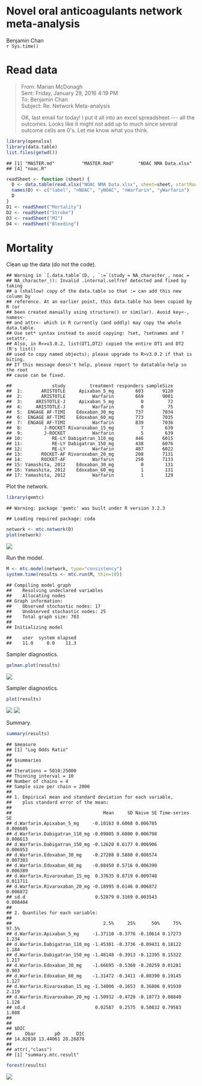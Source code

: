 # Novel oral anticoagulants network meta-analysis
Benjamin Chan  
`r Sys.time()`  


# Read data

> From: Marian McDonagh  
> Sent: Friday, January 29, 2016 4:19 PM  
> To: Benjamin Chan  
> Subject: Re: Network Meta-analysis  
> 
> OK, last email for today!
> I put it all into an excel spreadsheet --- all the outcomes.
> Looks like it might not add up to much since several outcome cells are 0's.
> Let me know what you think.


```r
library(openxlsx)
library(data.table)
list.files(getwd())
```

```
## [1] "MASTER.md"          "MASTER.Rmd"         "NOAC NMA Data.xlsx"
## [4] "noac.R"
```

```r
readSheet <- function (sheet) {
  D <- data.table(read.xlsx("NOAC NMA Data.xlsx", sheet=sheet, startRow=3, cols=1:5))
  names(D) <- c("label", "nNOAC", "yNOAC", "nWarfarin", "yWarfarin")
  D
}
D1 <- readSheet("Mortality")
D2 <- readSheet("Stroke")
D3 <- readSheet("MI")
D4 <- readSheet("Bleeding")
```


# Mortality

Clean up the data (do not the code).


```
## Warning in `[.data.table`(D, , `:=`(study = NA_character_, noac =
## NA_character_)): Invalid .internal.selfref detected and fixed by taking
## a (shallow) copy of the data.table so that := can add this new column by
## reference. At an earlier point, this data.table has been copied by R (or
## been created manually using structure() or similar). Avoid key<-, names<-
## and attr<- which in R currently (and oddly) may copy the whole data.table.
## Use set* syntax instead to avoid copying: ?set, ?setnames and ?setattr.
## Also, in R<=v3.0.2, list(DT1,DT2) copied the entire DT1 and DT2 (R's list()
## used to copy named objects); please upgrade to R>v3.0.2 if that is biting.
## If this message doesn't help, please report to datatable-help so the root
## cause can be fixed.
```

```
##               study         treatment responders sampleSize
##  1:       ARISTOTLE     Apixaban_5_mg        603       9120
##  2:       ARISTOTLE          Warfarin        669       9081
##  3:     ARISTOTLE-J     Apixaban_5_mg          0         72
##  4:     ARISTOTLE-J          Warfarin          0         75
##  5:  ENGAGE AF-TIMI    Edoxaban_30_mg        737       7034
##  6:  ENGAGE AF-TIMI    Edoxaban_60_mg        773       7035
##  7:  ENGAGE AF-TIMI          Warfarin        839       7036
##  8:        J-ROCKET Rivaroxaban_15_mg          7        639
##  9:        J-ROCKET          Warfarin          5        639
## 10:           RE-LY Dabigatran_110_mg        446       6015
## 11:           RE-LY Dabigatran_150_mg        438       6076
## 12:           RE-LY          Warfarin        487       6022
## 13:       ROCKET-AF Rivaroxaban_20_mg        208       7131
## 14:       ROCKET-AF          Warfarin        250       7133
## 15: Yamashita, 2012    Edoxaban_30_mg          0        131
## 16: Yamashita, 2012    Edoxaban_60_mg          1        131
## 17: Yamashita, 2012          Warfarin          1        129
```

Plot the network.


```r
library(gemtc)
```

```
## Warning: package 'gemtc' was built under R version 3.2.3
```

```
## Loading required package: coda
```

```r
network <- mtc.network(D)
plot(network)
```

![](MASTER_files/figure-html/mortalityNetwork-1.png) 

Run the model.


```r
M <- mtc.model(network, type="consistency")
system.time(results <- mtc.run(M, thin=10))
```

```
## Compiling model graph
##    Resolving undeclared variables
##    Allocating nodes
## Graph information:
##    Observed stochastic nodes: 17
##    Unobserved stochastic nodes: 25
##    Total graph size: 703
## 
## Initializing model
```

```
##    user  system elapsed 
##    11.0     0.0    11.3
```

Sampler diagnostics.


```r
gelman.plot(results)
```

![](MASTER_files/figure-html/mortalityGelman-1.png) 

Sampler diagnostics.


```r
plot(results)
```

![](MASTER_files/figure-html/mortalityTrace-1.png) ![](MASTER_files/figure-html/mortalityTrace-2.png) 

Summary.


```r
summary(results)
```

```
## $measure
## [1] "Log Odds Ratio"
## 
## $summaries
## 
## Iterations = 5010:25000
## Thinning interval = 10 
## Number of chains = 4 
## Sample size per chain = 2000 
## 
## 1. Empirical mean and standard deviation for each variable,
##    plus standard error of the mean:
## 
##                                  Mean     SD Naive SE Time-series SE
## d.Warfarin.Apixaban_5_mg     -0.10163 0.6068 0.006785       0.006605
## d.Warfarin.Dabigatran_110_mg -0.09805 0.6080 0.006798       0.006613
## d.Warfarin.Dabigatran_150_mg -0.12620 0.6177 0.006906       0.006953
## d.Warfarin.Edoxaban_30_mg    -0.27208 0.5880 0.006574       0.007303
## d.Warfarin.Edoxaban_60_mg    -0.08450 0.5716 0.006390       0.006389
## d.Warfarin.Rivaroxaban_15_mg  0.37635 0.8719 0.009748       0.011711
## d.Warfarin.Rivaroxaban_20_mg -0.18995 0.6146 0.006872       0.006872
## sd.d                          0.52879 0.3169 0.003543       0.008404
## 
## 2. Quantiles for each variable:
## 
##                                  2.5%     25%      50%     75% 97.5%
## d.Warfarin.Apixaban_5_mg     -1.37110 -0.3776 -0.10614 0.17273 1.234
## d.Warfarin.Dabigatran_110_mg -1.45301 -0.3736 -0.09431 0.18122 1.184
## d.Warfarin.Dabigatran_150_mg -1.48148 -0.3913 -0.12395 0.15322 1.217
## d.Warfarin.Edoxaban_30_mg    -1.66695 -0.5368 -0.20259 0.01281 0.903
## d.Warfarin.Edoxaban_60_mg    -1.31472 -0.3411 -0.08390 0.19145 1.127
## d.Warfarin.Rivaroxaban_15_mg -1.34006 -0.1653  0.36806 0.91930 2.119
## d.Warfarin.Rivaroxaban_20_mg -1.50932 -0.4728 -0.18773 0.08840 1.128
## sd.d                          0.02587  0.2575  0.50832 0.79583 1.088
## 
## 
## $DIC
##     Dbar       pD      DIC 
## 14.82810 13.44061 28.26870 
## 
## attr(,"class")
## [1] "summary.mtc.result"
```

```r
forest(results)
```

![](MASTER_files/figure-html/mortalityForest-1.png) 

